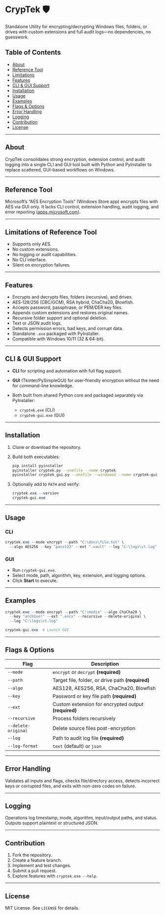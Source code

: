 # CrypTek 🛡️

Standalone Utility for encrypting/decrypting Windows files, folders, or drives with custom extensions and full audit logs—no dependencies, no guesswork.

## Table of Contents

* [About](#about)
* [Reference Tool](#reference-tool)
* [Limitations](#limitations)
* [Features](#features)
* [CLI & GUI Support](#cli--gui-support)
* [Installation](#installation)
* [Usage](#usage)
* [Examples](#examples)
* [Flags & Options](#flags--options)
* [Error Handling](#error-handling)
* [Logging](#logging)
* [Contribution](#contribution)
* [License](#license)

---

## About

CrypTek consolidates strong encryption, extension control, and audit logging into a single CLI and GUI tool built with Python and PyInstaller to replace scattered, GUI-based workflows on Windows.

---

## Reference Tool

Microsoft’s “AES Encryption Tools” (Windows Store app) encrypts files with AES via GUI only. It lacks CLI control, extension handling, audit logging, and error reporting ([apps.microsoft.com](https://apps.microsoft.com/detail/9nblggh5glqk?hl=en-US&gl=IN)).

---

## Limitations of Reference Tool

* Supports only AES.
* No custom extensions.
* No logging or audit capabilities.
* No CLI interface.
* Silent on encryption failures.

---

## Features

* Encrypts and decrypts files, folders (recursive), and drives.
* AES‑128/256 (CBC/GCM), RSA hybrid, ChaCha20, Blowfish.
* Accepts password, passphrase, or PEM/DER key files.
* Appends custom extensions and restores original names.
* Recursive folder support and optional deletion.
* Text or JSON audit logs.
* Detects permission errors, bad keys, and corrupt data.
* Standalone `.exe` packaged with PyInstaller.
* Compatible with Windows 10/11 (32 & 64-bit).

---

## CLI & GUI Support

* **CLI** for scripting and automation with full flag support.
* **GUI** (Tkinter/PySimpleGUI) for user-friendly encryption without the need for command-line knowledge.
* Both built from shared Python core and packaged separately via PyInstaller:

  * `cryptek.exe` (CLI)
  * `cryptek-gui.exe` (GUI)

---

## Installation

1. Clone or download the repository.
2. Build both executables:

   ```bash
   pip install pyinstaller
   pyinstaller cryptek.py --onefile --name cryptek
   pyinstaller cryptek_gui.py --onefile --windowed --name cryptek-gui
   ```
3. Optionally add to `PATH` and verify:

   ```powershell
   cryptek.exe --version
   cryptek-gui.exe
   ```

---

## Usage

### CLI

```powershell
cryptek.exe --mode encrypt --path "C:\docs\file.txt" \
  --algo AES256 --key "pass123" --ext ".vault" --log "C:\logs\ct.log"
```

### GUI

* Run `cryptek-gui.exe`.
* Select mode, path, algorithm, key, extension, and logging options.
* Click **Start** to execute.

---

## Examples

```powershell
cryptek.exe --mode encrypt --path "C:\media" --algo ChaCha20 \
  --key "arch1ve!" --ext ".encx" --recursive --delete-original \
  --log "C:\logs\ct.log"
```

```powershell
cryptek-gui.exe  # Launch GUI
```

---

## Flags & Options

| Flag                | Description                                          |
| ------------------- | ---------------------------------------------------- |
| `--mode`            | `encrypt` or `decrypt` **(required)**                |
| `--path`            | Target file, folder, or drive path **(required)**    |
| `--algo`            | AES128, AES256, RSA, ChaCha20, Blowfish              |
| `--key`             | Password or key file path **(required)**             |
| `--ext`             | Custom extension for encrypted output **(required)** |
| `--recursive`       | Process folders recursively                          |
| `--delete-original` | Delete source files post-encryption                  |
| `--log`             | Path to audit log file **(required)**                |
| `--log-format`      | `text` (default) or `json`                           |

---

## Error Handling

Validates all inputs and flags, checks file/directory access, detects incorrect keys or corrupted files, and exits with non-zero codes on failure.

---

## Logging

Operations log timestamp, mode, algorithm, input/output paths, and status. Outputs support plaintext or structured JSON.

---

## Contribution

1. Fork the repository.
2. Create a feature branch.
3. Implement and test changes.
4. Submit a pull request.
5. Explore features with `cryptek.exe --help`.

---

## License

MIT License. See `LICENSE` for details.
